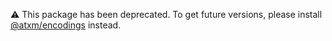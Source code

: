 ⚠️ This package has been deprecated. To get future versions, please install [@atxm/encodings](https://www.npmjs.com/package/@atxm/encodings) instead.